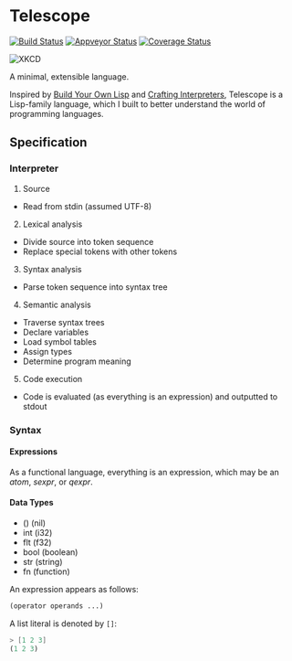 # Telescope

[![Build
Status](https://travis-ci.org/jzhu98/telescope.svg?style=flat-square&branch=develop)](https://travis-ci.org/jzhu98/telescope)
[![Appveyor Status](https://ci.appveyor.com/api/projects/status/rlhd2gyjcmdkdxc7/branch/develop?svg=true)](https://ci.appveyor.com/project/jzhu98/telescope/branch/develop)
[![Coverage Status](https://coveralls.io/repos/github/jzhu98/telescope/badge.svg?style=flat-square&branch=develop)](https://coveralls.io/github/jzhu98/telescope?branch=develop)

![XKCD](https://imgs.xkcd.com/comics/lisp_cycles.png)

A minimal, extensible language.

Inspired by [Build Your Own Lisp](https://buildyourownlisp.com) and
[Crafting Interpreters](https://craftinginterpreters.com), Telescope is a Lisp-family
language, which I built to better understand the world of
programming languages.

## Specification

### Interpreter

1. Source
  - Read from stdin (assumed UTF-8)

2. Lexical analysis
  - Divide source into token sequence
  - Replace special tokens with other tokens

3. Syntax analysis
  - Parse token sequence into syntax tree

4. Semantic analysis
  - Traverse syntax trees
  - Declare variables
  - Load symbol tables
  - Assign types
  - Determine program meaning

5. Code execution
  - Code is evaluated (as everything is an expression) and outputted to stdout

### Syntax

#### Expressions

As a functional language, everything is an expression, which may be an *atom*, *sexpr*, or *qexpr*.

#### Data Types

- ()    (nil)
- int   (i32)
- flt   (f32)
- bool  (boolean)
- str   (string)
- fn    (function)

An expression appears as follows:

```lisp
(operator operands ...)
```

A list literal is denoted by `[]`:

```scheme
> [1 2 3]
(1 2 3)
```
